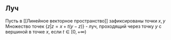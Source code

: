 ## Луч
Пусть в [[Линейное векторное пространство]] зафиксированы точки $x, y$
Множество точек $\{z | z = x + t(y-z)\}$ - луч, проходящий через точку $y$ с вершиной в точке $x$, если $t \in [0,+\infty)$ 